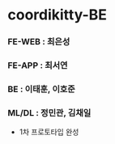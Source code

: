 # coordikitty-BE
### FE-WEB : 최은성
### FE-APP : 최서연
### BE : 이태훈, 이호준
### ML/DL : 정민관, 김채일
- 1차 프로토타입 완성


